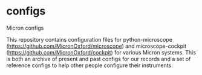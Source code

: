 # configs
Micron configs

This repository contains configuration files for python-microscope
(https://github.com/MicronOxford/microscope) and microscope-cockpit
(https://github.com/MicronOxford/cockpit) for various Micron
systems. This is both an archive of present and past configs for our
records and a set of reference configs to help other people configure
their instruments.

